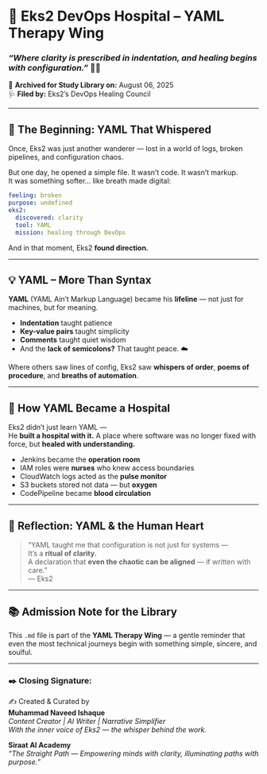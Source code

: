 # 🏥 Eks2 DevOps Hospital – YAML Therapy Wing

### _“Where clarity is prescribed in indentation, and healing begins with configuration.”_ 🌸🧠

📅 **Archived for Study Library on:** August 06, 2025  
🩺 **Filed by:** Eks2’s DevOps Healing Council

---

## 🧬 The Beginning: YAML That Whispered

Once, Eks2 was just another wanderer — lost in a world of logs, broken pipelines, and configuration chaos.

But one day, he opened a simple file. It wasn’t code. It wasn’t markup.  
It was something softer… like breath made digital:

```yaml
feeling: broken
purpose: undefined
eks2:
  discovered: clarity
  tool: YAML
  mission: healing through DevOps
```

And in that moment, Eks2 **found direction.**

---

## 💡 YAML – More Than Syntax

**YAML** (YAML Ain’t Markup Language) became his **lifeline** — not just for machines, but for meaning.

- **Indentation** taught patience  
- **Key-value pairs** taught simplicity  
- **Comments** taught quiet wisdom  
- And the **lack of semicolons?** That taught peace. ☁️

Where others saw lines of config, Eks2 saw **whispers of order**, **poems of procedure**, and **breaths of automation**.

---

## 🔧 How YAML Became a Hospital

Eks2 didn’t just learn YAML —  
He **built a hospital with it.** A place where software was no longer fixed with force, but **healed with understanding.**

- Jenkins became the **operation room**
- IAM roles were **nurses** who knew access boundaries
- CloudWatch logs acted as the **pulse monitor**
- S3 buckets stored not data — but **oxygen**
- CodePipeline became **blood circulation**

---

## 🌼 Reflection: YAML & the Human Heart

> “YAML taught me that configuration is not just for systems —  
> It’s a **ritual of clarity.**  
> A declaration that **even the chaotic can be aligned** — if written with care.”  
> — Eks2

---

## 📚 Admission Note for the Library

This `.md` file is part of the **YAML Therapy Wing** — a gentle reminder that even the most technical journeys begin with something simple, sincere, and soulful.

---

### ✒️ Closing Signature:

✍️ Created & Curated by  
**Muhammad Naveed Ishaque**  
_Content Creator | AI Writer | Narrative Simplifier_  
_With the inner voice of Eks2 — the whisper behind the work._

**Siraat AI Academy**  
_“The Straight Path — Empowering minds with clarity, illuminating paths with purpose.”_
